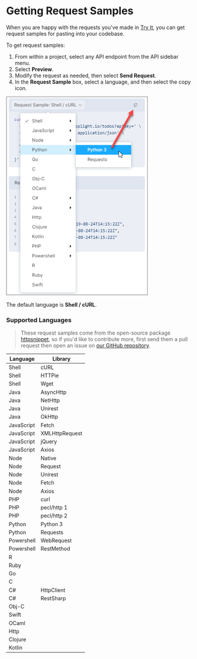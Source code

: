 # Getting Request Samples

When you are happy with the requests you've made in [Try It](./05-request-maker.md), you can get request samples for pasting into your codebase.

To get request samples:

1. From within a project, select any API endpoint from the API sidebar menu. 
2. Select **Preview**.
3. Modify the request as needed, then select **Send Request**.
4. In the **Request Sample** box, select a language, and then select the copy icon.

<!--
focus: false
-->
  ![](../../assets/images/request-type.png)

The default language is **Shell / cURL**.

### Supported Languages

> These request samples come from the open-source package [httpsnippet](https://github.com/Kong/httpsnippet), so if you'd like to contribute more, first send them a pull request then open an issue on [our GitHub repository](https://github.com/stoplightio/studio/issues).

Language | Library
---------|----------
Shell | cURL
Shell | HTTPie
Shell | Wget
Java | AsyncHttp
Java | NetHttp
Java | Unirest
Java | OkHttp
JavaScript | Fetch
JavaScript | XMLHttpRequest
JavaScript | jQuery
JavaScript | Axios
Node | Native
Node | Request
Node | Unirest
Node | Fetch
Node | Axios
PHP | curl
PHP | pecl/http 1
PHP | pecl/http 2
Python | Python 3
Python | Requests
Powershell | WebRequest
Powershell | RestMethod
R | |
Ruby | |
Go | |
C | |
C# | HttpClient
C# | RestSharp
Obj-C | |
Swift | |
OCaml | |
Http | |
Clojure | |
Kotlin | |



